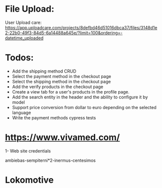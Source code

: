 # File Upload:

User Upload care:
https://app.uploadcare.com/projects/8defbd46d51016dbca37/files/3148d1e2-22b0-49f3-84d5-6a14488a645e/?limit=100&ordering=-datetime_uploaded

# Todos:

- Add the shipping method CRUD
- Select the payment method in the checkout page
- Select the shipping method in the checkout page
- Add the verify products in the checkout page
- Create a view tab for a user's products in the profile page.
- Add the search entity in the header and the ability to configure it by model
- Support price conversion from dollar to euro depending on the selected language
- Write the payment methods cypress tests

# https://www.vivamed.com/

1- Web site credentials

ambiebas-sempiterni\*2-inermus-centesimos

# Lokomotive
